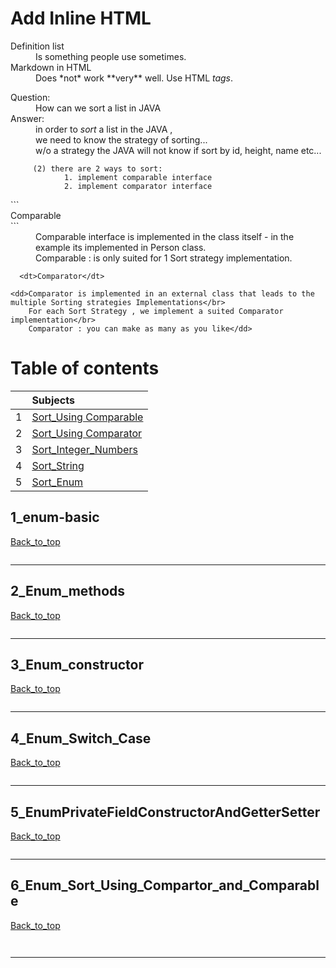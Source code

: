 
 # Add Inline HTML

<dl>
  <dt>Definition list</dt>
  <dd>Is something people use sometimes.</dd>

  <dt>Markdown in HTML</dt>
  <dd>Does *not* work **very** well. Use HTML <em>tags</em>.</dd>
</dl>

<dl>
  <dt>Question:</dt>
  <dd>How can we sort a list in JAVA</dd>  

  <dt>Answer:</dt>
	<dd>in order to <em>sort</em> a list in the JAVA ,</br>
	we need to know the strategy of sorting...</br >
	w/o a strategy the JAVA will not know if sort by id, height, name etc...</dd>
</dl>

		 (2) there are 2 ways to sort:
				1. implement comparable interface
				2. implement comparator interface
		
<dl>
```
  <dt>Comparable</dt>
```
  <dd>Comparable interface is implemented in the class itself - in the example its implemented in Person class.</br>
      Comparable :  is only suited for 1 Sort strategy implementation.</dd>  

```
  <dt>Comparator</dt>
 ```
	<dd>Comparator is implemented in an external class that leads to the multiple Sorting strategies Implementations</br>
	    For each Sort Strategy , we implement a suited Comparator implementation</br>
	    Comparator : you can make as many as you like</dd>
</dl>		


# Table of contents


|     |  Subjects                     |
|:---:|:------------------------------| 
|  1  |[Sort_Using Comparable](#1_Sort_Using_Comparable)    | 
|  2  |[Sort_Using Comparator](#2_Sort_Using_Comparator)  |   
|  3  |[Sort_Integer_Numbers](#3_Sort_Integer_Numbers) |   
|  4  |[Sort_String](#4_Sort_String)   |   
|  5  |[Sort_Enum](#5_Sort_Enum) |




## 1_enum-basic

[Back_to_top](#Table-of-contents)

```java

```
----------------------------------------------------------------------------------------------------------

## 2_Enum_methods

[Back_to_top](#Table-of-contents)
```js

```
----------------------------------------------------------------------------------------------------------


## 3_Enum_constructor

[Back_to_top](#Table-of-contents)
```js

```
----------------------------------------------------------------------------------------------------------


## 4_Enum_Switch_Case

[Back_to_top](#Table-of-contents)
```js

```
----------------------------------------------------------------------------------------------------------

## 5_EnumPrivateFieldConstructorAndGetterSetter

[Back_to_top](#Table-of-contents)
```js


```
----------------------------------------------------------------------------------------------------------

## 6_Enum_Sort_Using_Compartor_and_Comparable

[Back_to_top](#Table-of-contents)
```js



```
----------------------------------------------------------------------------------------------------------

